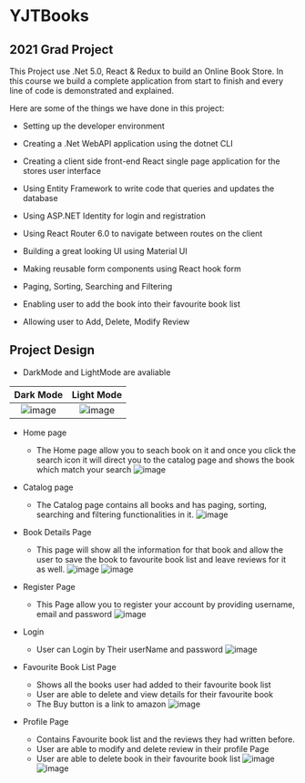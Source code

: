 # YJTBooks
## 2021 Grad Project
This Project use .Net 5.0, React & Redux to build an Online Book Store.
In this course we build a complete application from start to finish and every line of code is demonstrated and explained.

Here are some of the things we have done in this project:

- Setting up the developer environment

- Creating a .Net WebAPI application using the dotnet CLI

- Creating a client side front-end React single page application for the stores user interface

- Using Entity Framework to write code that queries and updates the database

- Using ASP.NET Identity for login and registration

- Using React Router 6.0 to navigate between routes on the client

- Building a great looking UI using Material UI

- Making reusable form components using React hook form

- Paging, Sorting, Searching and Filtering

- Enabling user to add the book into their favourite book list

- Allowing user to Add, Delete, Modify Review

## Project Design
- DarkMode and LightMode are avaliable

Dark Mode                  |  Light Mode
:-------------------------:|:-------------------------:
![image](https://user-images.githubusercontent.com/92391502/152415753-0867c29d-6ac2-4064-9dae-cc54c9ad9e77.png)  |  ![image](https://user-images.githubusercontent.com/92391502/152415867-9412e0ae-009b-4a52-a14e-6bae64d374b8.png)
  

- Home page
  - The Home page allow you to seach book on it and once you click the search icon it will direct you to the catalog page and shows the book which match your search
  ![image](https://user-images.githubusercontent.com/92391502/152415507-85a0d07c-608b-47d0-8d8c-7e5b701a00ac.png)

- Catalog page
  - The Catalog page contains all books and has paging, sorting, searching and filtering functionalities in it.
  ![image](https://user-images.githubusercontent.com/92391502/152415867-9412e0ae-009b-4a52-a14e-6bae64d374b8.png)

- Book Details Page
  - This page will show all the information for that book and allow the user to save the book to favourite book list and leave reviews for it as well.
    ![image](https://user-images.githubusercontent.com/92391502/152416724-0e5a018a-641e-432e-bf94-a320609fa336.png)
    ![image](https://user-images.githubusercontent.com/92391502/152417429-bccdcf4c-0b4e-479e-b2c8-39dae4094984.png)

- Register Page
  - This Page allow you to register your account by providing username, email and password
  ![image](https://user-images.githubusercontent.com/92391502/152416292-2fa73999-8b77-44c9-b6da-aa6923a98f2e.png)

- Login
  - User can Login by Their userName and password
  ![image](https://user-images.githubusercontent.com/92391502/152416423-cce681d7-3b1c-4f55-baa8-efd9108b0485.png)

- Favourite Book List Page
  - Shows all the books user had added to their favourite book list
  - User are able to delete and view details for their favourite book
  - The Buy button is a link to amazon
  ![image](https://user-images.githubusercontent.com/92391502/152417697-d145f3f3-fb22-46ea-aa57-883e62bdd5b2.png)
  
- Profile Page
  - Contains Favourite book list and the reviews they had written before.
  - User are able to modify and delete review in their profile Page
  - User are able to delete book in their favourite book list
  ![image](https://user-images.githubusercontent.com/92391502/152418278-4eecf865-a829-4e38-bd49-17b20f90f0d9.png)
  ![image](https://user-images.githubusercontent.com/92391502/152418345-33f91b6a-5680-4c40-9af2-22dd6ce2857a.png)

